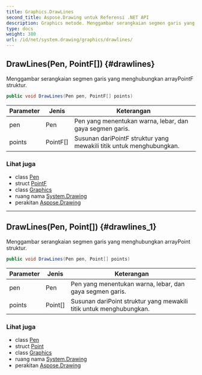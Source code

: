 ```yaml
---
title: Graphics.DrawLines
second_title: Aspose.Drawing untuk Referensi .NET API
description: Graphics metode. Menggambar serangkaian segmen garis yang menghubungkan arrayPointF struktur.
type: docs
weight: 380
url: /id/net/system.drawing/graphics/drawlines/
---
```

## DrawLines(Pen, PointF[]) {#drawlines}

Menggambar serangkaian segmen garis yang menghubungkan arrayPointF struktur.

```csharp
public void DrawLines(Pen pen, PointF[] points)
```

| Parameter | Jenis | Keterangan |
| --- | --- | --- |
| pen | Pen | Pen yang menentukan warna, lebar, dan gaya segmen garis. |
| points | PointF[] | Susunan dariPointF struktur yang mewakili titik untuk menghubungkan. |

### Lihat juga

* class [Pen](../../pen/)
* struct [PointF](../../pointf/)
* class [Graphics](../)
* ruang nama [System.Drawing](../../graphics/)
* perakitan [Aspose.Drawing](../../../)

---

## DrawLines(Pen, Point[]) {#drawlines_1}

Menggambar serangkaian segmen garis yang menghubungkan arrayPoint struktur.

```csharp
public void DrawLines(Pen pen, Point[] points)
```

| Parameter | Jenis | Keterangan |
| --- | --- | --- |
| pen | Pen | Pen yang menentukan warna, lebar, dan gaya segmen garis. |
| points | Point[] | Susunan dariPoint struktur yang mewakili titik untuk menghubungkan. |

### Lihat juga

* class [Pen](../../pen/)
* struct [Point](../../point/)
* class [Graphics](../)
* ruang nama [System.Drawing](../../graphics/)
* perakitan [Aspose.Drawing](../../../)


